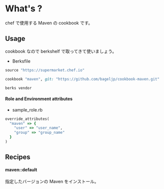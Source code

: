 What's ?
===============
chef で使用する Maven の cookbook です。

Usage
-----
cookbook なので berkshelf で取ってきて使いましょう。

* Berksfile
```ruby
source "https://supermarket.chef.io"

cookbook "maven", git: "https://github.com/bageljp/cookbook-maven.git"
```

```
berks vendor
```

#### Role and Environment attributes

* sample_role.rb
```ruby
override_attributes(
  "maven" => {
    "user" => "user_name",
    "group" => "group_name"
  }
)
```

Recipes
----------

#### maven::default
指定したバージョンの Maven をインストール。

